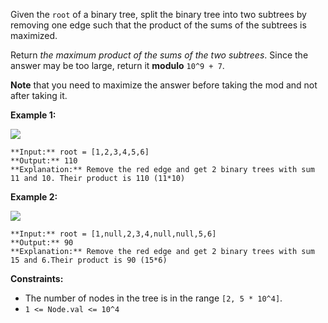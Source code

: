 Given the `root` of a binary tree, split the binary tree into two subtrees by removing one edge such that the product of the sums of the subtrees is maximized.

Return *the maximum product of the sums of the two subtrees*. Since the answer may be too large, return it **modulo** `10^9 + 7`.

**Note** that you need to maximize the answer before taking the mod and not after taking it.

**Example 1:**

![](https://assets.leetcode.com/uploads/2020/01/21/sample_1_1699.png)

```
**Input:** root = [1,2,3,4,5,6]
**Output:** 110
**Explanation:** Remove the red edge and get 2 binary trees with sum 11 and 10. Their product is 110 (11*10)

```

**Example 2:**

![](https://assets.leetcode.com/uploads/2020/01/21/sample_2_1699.png)

```
**Input:** root = [1,null,2,3,4,null,null,5,6]
**Output:** 90
**Explanation:** Remove the red edge and get 2 binary trees with sum 15 and 6.Their product is 90 (15*6)

```

**Constraints:**

* The number of nodes in the tree is in the range `[2, 5 * 10^4]`.
* `1 <= Node.val <= 10^4`

